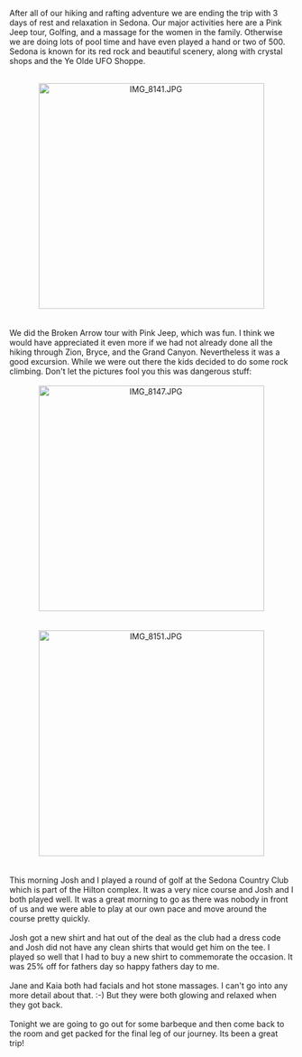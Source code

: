 <!--
.. title: 3 Days of R&R in Sedona
.. date: 2009/06/06
.. slug: 3-days-of-r-r-in-sedona
.. tags: Travel
.. link: 
.. description: 
-->


After all of our hiking and rafting adventure we are ending the trip with 3 days of rest and relaxation in Sedona.  Our major activities here are a Pink Jeep tour, Golfing, and a massage for the women in the family.  Otherwise we are doing lots of pool time and have even played a hand or two of 500.  Sedona is known for its red rock and beautiful scenery, along with crystal shops and the Ye Olde UFO Shoppe.<br /><br /><div style="text-align:center;"><img src="http://lh6.ggpht.com/_wISL1SSAaEA/Siq8nbha5xI/AAAAAAAAAFM/7G1088HYM5k/IMG_8141.JPG?imgmax=800" alt="IMG_8141.JPG" border="0" width="400" /></div><br /><br />We did the Broken Arrow tour with Pink Jeep, which was fun.  I think we would have appreciated it even more if we had not already done all the hiking through Zion, Bryce, and the Grand Canyon.   Nevertheless it was a good excursion.  While we were out there the kids decided to do some rock climbing.  Don't let the pictures fool you this was dangerous stuff:<br /><br /><div style="text-align:center;"><img src="http://lh4.ggpht.com/_wISL1SSAaEA/Siq9EcmQuZI/AAAAAAAAAFU/OQaWwLBIbPc/IMG_8147.JPG?imgmax=800" alt="IMG_8147.JPG" border="0" width="400" /></div><br /><br /><div style="text-align:center;"><img src="http://lh6.ggpht.com/_wISL1SSAaEA/Siq9a6hsYfI/AAAAAAAAAFY/I2n5d7fJrVE/IMG_8151.JPG?imgmax=800" alt="IMG_8151.JPG" border="0" width="400" /></div><br /><br />This morning Josh and I played a round of golf at the Sedona Country Club which is part of the Hilton complex.  It was a very nice course and Josh and I both played well.  It was a great morning to go as there was nobody in front of us and we were able to play at our own pace and move around the course pretty quickly.<br /><br />Josh got a new shirt and hat out of the deal as the club had a dress code and Josh did not have any clean shirts that would get him on the tee.  I played so well that I had to buy a new shirt to commemorate the occasion.  It was 25% off for fathers day so happy fathers day to me.<br /><br />Jane and Kaia both had facials and hot stone massages.  I can't go into any more detail about that. :-)  But they were both glowing and relaxed when they got back.<br /><br />Tonight we are going to go out for some barbeque and then come back to the room and get packed for the final leg of our journey.  Its been a great trip!<br /><div class="blogger-post-footer"><img width='1' height='1' src='https://blogger.googleusercontent.com/tracker/2759017781463016019-7644008187979668747?l=blog.bonelakesoftware.com' alt='' /></div>

